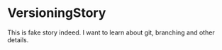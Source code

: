 # VersioningStory
This is fake story indeed. I want to learn about git, branching and other details.
